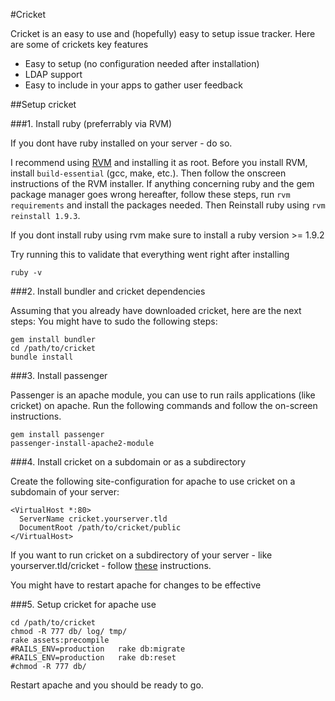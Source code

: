 #Cricket

Cricket is an easy to use and (hopefully) easy to setup issue tracker. Here are some of crickets key features

- Easy to setup (no configuration needed after installation)
- LDAP support
- Easy to include in your apps to gather user feedback

##Setup cricket

###1. Install ruby (preferrably via RVM)

If you dont have ruby installed on your server - do so. 

I recommend using [RVM](https://rvm.io/rvm/install/) and installing it as root.
Before you install RVM, install `build-essential` (gcc, make, etc.).
Then follow the onscreen instructions of the RVM installer. If anything concerning ruby and the gem package manager
goes wrong hereafter, follow these steps, run `rvm requirements` and install the packages needed. Then Reinstall ruby using `rvm reinstall 1.9.3`.



If you dont install ruby using rvm make sure to install a ruby version >= 1.9.2

Try running this to validate that everything went right after installing

	ruby -v

###2. Install bundler and cricket dependencies

Assuming that you already have downloaded cricket, here are the next steps:
You might have to sudo the following steps:

	gem install bundler
	cd /path/to/cricket
	bundle install
	
###3. Install passenger

Passenger is an apache module, you can use to run rails applications (like cricket) on apache. Run the following commands and follow the
on-screen instructions.

	gem install passenger
	passenger-install-apache2-module

###4. Install cricket on a subdomain or as a subdirectory

Create the following site-configuration for apache to use cricket on a subdomain of your server:

	<VirtualHost *:80>
	  ServerName cricket.yourserver.tld
	  DocumentRoot /path/to/cricket/public
	</VirtualHost>
	
If you want to run cricket on a subdirectory of your server - like yourserver.tld/cricket - follow [these](http://www.modrails.com/documentation/Users%20guide%20Apache.html#deploying_rails_to_sub_uri) instructions.

You might have to restart apache for changes to be effective

###5. Setup cricket for apache use

	cd /path/to/cricket
	chmod -R 777 db/ log/ tmp/		
	rake assets:precompile	
	#RAILS_ENV=production	rake db:migrate
	#RAILS_ENV=production	rake db:reset
	#chmod -R 777 db/
	
Restart apache and you should be ready to go.
	
